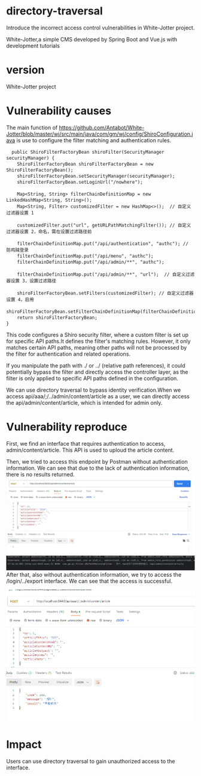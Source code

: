 # directory-traversal
Introduce the incorrect access control vulnerabilities in White-Jotter project.

White-Jotter,a simple CMS developed by Spring Boot and Vue.js with development tutorials
# version
White-Jotter project

# Vulnerability causes
The main function of https://github.com/Antabot/White-Jotter/blob/master/wj/src/main/java/com/gm/wj/config/ShiroConfiguration.java is use to configure the filter matching and authentication rules.


      public ShiroFilterFactoryBean shiroFilter(SecurityManager securityManager) {
        ShiroFilterFactoryBean shiroFilterFactoryBean = new ShiroFilterFactoryBean();
        shiroFilterFactoryBean.setSecurityManager(securityManager);
        shiroFilterFactoryBean.setLoginUrl("/nowhere");

        Map<String, String> filterChainDefinitionMap = new LinkedHashMap<String, String>();
        Map<String, Filter> customizedFilter = new HashMap<>();  // 自定义过滤器设置 1

        customizedFilter.put("url", getURLPathMatchingFilter()); // 自定义过滤器设置 2，命名，需在设置过滤路径前

        filterChainDefinitionMap.put("/api/authentication", "authc"); // 防鸡贼登录
        filterChainDefinitionMap.put("/api/menu", "authc");
        filterChainDefinitionMap.put("/api/admin/**", "authc");

        filterChainDefinitionMap.put("/api/admin/**", "url");  // 自定义过滤器设置 3，设置过滤路径

        shiroFilterFactoryBean.setFilters(customizedFilter); // 自定义过滤器设置 4，启用
        shiroFilterFactoryBean.setFilterChainDefinitionMap(filterChainDefinitionMap);
        return shiroFilterFactoryBean;
    }
  This code configures a Shiro security filter, where a custom filter is set up for specific API paths.It defines the filter's matching rules. However, it only matches certain API paths, meaning other paths will not be processed by the filter for authentication and related operations.

  If you manipulate the path with ./ or ../ (relative path references), it could potentially bypass the filter and directly access the controller layer, as the filter is only applied to specific API paths defined in the configuration.
  
  We can use directory traversal to bypass identity verification.When we access api/aaa/;/../admin/content/article as a user, we can directly access the api/admin/content/article, which is intended for admin only.

# Vulnerability reproduce

First, we find an interface that requires authentication to access, admin/content/article. This API is used to uploud the article content.

Then, we tried to access this endpoint by Postman without authentication information. We can see that due to the lack of authentication information, there is no results returned.
![Image Description](https://github.com/Dengdeng857/directory-traversal/blob/main/image/99ce0b9feb3e948a34bf857830a3b54.png)
![Image Description](https://github.com/Dengdeng857/directory-traversal/blob/main/image/1.jpg)
After that, also without authentication information, we try to access the /login/../export interface. We can see that the access is successful.

![Image Description](https://github.com/Dengdeng857/directory-traversal/blob/main/image/b52ee4200728bbdb7e0a0d258d0aef9.png)

# Impact
Users can use directory traversal to gain unauthorized access to the interface.


   

